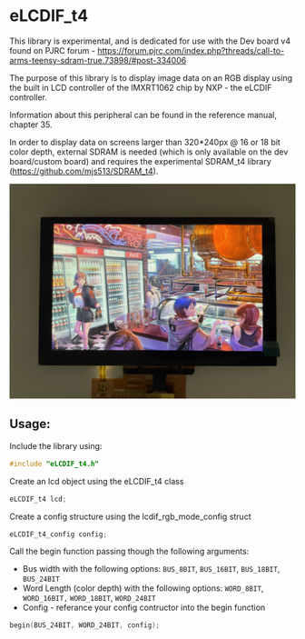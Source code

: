 
# eLCDIF_t4

This library is experimental, and is dedicated for use with the Dev board v4 found on PJRC forum - <https://forum.pjrc.com/index.php?threads/call-to-arms-teensy-sdram-true.73898/#post-334006>

The purpose of this library is to display image data on an RGB display using the built in LCD controller of the IMXRT1062 chip by NXP - the eLCDIF controller.

Information about this peripheral can be found in the reference manual, chapter 35.

In order to display data on screens larger than 320*240px @ 16 or 18 bit color depth, external SDRAM is needed (which is only available on the dev board/custom board) and requires the experimental SDRAM_t4 library (<https://github.com/mjs513/SDRAM_t4>).

![a 800*480px 24-bit bus LCD  displaying a static image @ 16.7M colors (24-bit color depth)](/misc/IMG_5146.jpg)

## Usage:

Include the library using:
``` cpp
#include "eLCDIF_t4.h"
```

Create an lcd object using the eLCDIF_t4 class
``` cpp
eLCDIF_t4 lcd;
```

Create a config structure using the lcdif_rgb_mode_config struct

``` cpp
eLCDIF_t4_config config;
```

Call the begin function passing though the following arguments:
* Bus width with the following options: `BUS_8BIT`, `BUS_16BIT`, `BUS_18BIT`, `BUS_24BIT`
* Word Length (color depth) with the following options: `WORD_8BIT`, `WORD_16BIT,` `WORD_18BIT`, `WORD_24BIT`
* Config - referance your config contructor into the begin function
``` cpp
begin(BUS_24BIT, WORD_24BIT, config);
```
